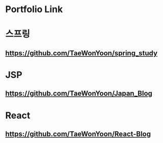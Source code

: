 # Portfolio Link

# 스프링
## https://github.com/TaeWonYoon/spring_study
# JSP
## https://github.com/TaeWonYoon/Japan_Blog
# React
## https://github.com/TaeWonYoon/React-Blog
